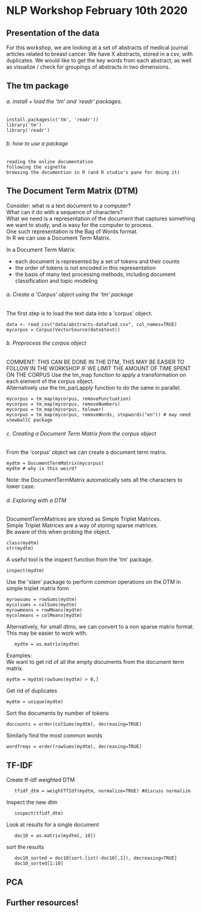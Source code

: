 # NLP Workshop February 10th 2020

## Presentation of the data

For this workshop, we are looking at a set of abstracts of medical journal articles related to breast cancer.
We have X abstracts, stored in a csv, with duplicates. 
We would like to get the key words from each abstract, as well as visualize / check for groupings of abstracts in two dimensions.

## The tm package

###### a. install + load the 'tm' and 'readr' packages.
```
install.packages(c('tm', 'readr'))
library('tm')
library('readr')
```
###### b. how to use a package
    reading the online documentation
    following the vignette
    browsing the documention in R (and R studio's pane for doing it)
   
## The Document Term Matrix (DTM)

Consider: what is a text document to a computer?  
What can it do with a sequence of characters?  
What we need is a representation of the document that captures something we want to study, and is easy for the computer to process.  
One such representation is the Bag of Words format.   
In R we can use a Document Term Matrix.  


In a Document Term Matrix:
  - each document is represented by a set of tokens and their counts  
  - the order of tokens is not encoded in this representation  
  - the basis of many text processing methods, including document classification and topic modeling  

###### a.  Create a 'Corpus' object using the 'tm' package
The first step is to load the text data into a 'corpus' object.
```
data <- read_csv("data/abstracts-datafied.csv", col_names=TRUE)
mycorpus = Corpus(VectorSource(data$text))
```

###### b.  Preprocess the corpus object
COMMENT: THIS CAN BE DONE IN THE DTM, THIS MAY BE EASIER TO FOLLOW IN THE WORKSHOP IF WE LIMIT THE AMOUNT OF TIME SPENT ON THE CORPUS
Use the tm_map function to apply a transformation on each element of the corpus object.  
Alternatively use the tm_parLapply function to do the same in parallel.
```
mycorpus = tm_map(mycorpus, removePunctuation)
mycorpus = tm_map(mycorpus, removeNumbers)
mycorpus = tm_map(mycorpus, tolower)
mycorpus = tm_map(mycorpus, removeWords, stopwords("en")) # may need snowballC package
```
###### c. Creating a Document Term Matrix from the corpus object    
From the 'corpus' object we can create a document term matrix.
```
mydtm = DocumentTermMatrix(mycorpus)
mydtm # why is this weird?
```
Note: the DocumentTermMatrix automatically sets all the characters to lower case.

###### d. Exploring with a DTM  
DocumentTermMatrices are stored as Simple Triplet Matrices.  
Simple Triplet Matrices are a way of storing sparse matrices.  
Be aware of this when probing the object.  
```
class(mydtm)
str(mydtm)
```

A useful tool is the inspect function from the 'tm' package.
```
inspect(mydtm)
```

Use the 'slam' package to perform common operations on the DTM in simple triplet matrix form
```
myrowsums = rowSums(mydtm)
mycolsums = colSums(mydtm)
myrowmeans = rowMeans(mydtm)
mycolmeans = colMeans(mydtm)
```

Alternatively, for small dtms, we can convert to a non sparse matrix format.  
This may be easier to work with.
```
   mydtm = as.matrix(mydtm)
```

Examples:  
We want to get rid of all the empty documents from the document term matrix.
```
mydtm = mydtm[rowSums(mydtm) > 0,]
```
Get rid of duplicates
```
mydtm = unique(mydtm)
```
Sort the documents by number of tokens
```
doccounts = order(colSums(mydtm), decreasing=TRUE)
```
Similarly find the most common words
```
wordfreqs = order(rowSums(mydtm), decreasing=TRUE)
``` 
## TF-IDF

Create tf-idf weighted DTM
```
   tfidf_dtm = weightTfIdf(mydtm, normalize=TRUE) #discuss normalize
```

Inspect the new dtm
```
   inspect(tfidf_dtm)
```

Look at results for a single document
```
   doc10 = as.matrix(mydtm[, 10])
```

sort the results
```
   doc10_sorted = doc10[sort.list(-doc10[,1]), decreasing=TRUE]
   doc10_sorted[1:10] 
```

## PCA

## Further resources!
